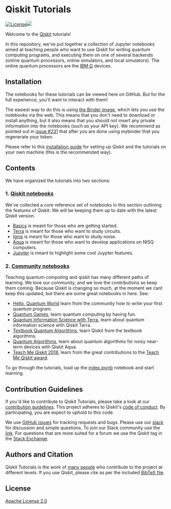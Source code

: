 # Qiskit Tutorials

[![License](https://img.shields.io/github/license/Qiskit/qiskit-tutorials.svg?style=popout-square)](https://opensource.org/licenses/Apache-2.0)[![](https://img.shields.io/github/release/Qiskit/qiskit-tutorials.svg?style=popout-square)](https://github.com/Qiskit/qiskit-tutorials/releases)

Welcome to the [Qiskit](https://www.qiskit.org/) tutorials!

In this repository, we've put together a collection of Jupyter notebooks aimed at teaching people who want to use Qiskit for writing quantum computing programs, and executing them on one of several backends (online quantum processors, online simulators, and local simulators). The online quantum processors are the [IBM Q](https://quantumexperience.ng.bluemix.net/qx/devices) devices.

## Installation

The notebooks for these tutorials can be viewed here on GitHub. But for the full experience, you'll want to interact with them!

The easiest way to do this is using [the Binder image](https://mybinder.org/v2/gh/Qiskit/qiskit-tutorial/master?filepath=index.ipynb), which lets you use the notebooks via the web. This means that you don't need to download or install anything, but it also means that you should not insert any private information into the notebooks (such as your API key). We recommend as pointed out in [issue #231](https://github.com/Qiskit/qiskit-tutorial/issues/231) that after you are done using mybinder that you regenerate your token.

Please refer to this [installation guide](INSTALL.md) for setting up Qiskit and the tutorials on your own machine (this is the recommended way).

## Contents

We have organized the tutorials into two sections:

### 1. [Qiskit notebooks](qiskit/)<a id='qiskit'></a>

We've collected a core reference set of notebooks in this section outlining the features of Qiskit. We will be keeping them up to date with the latest Qiskit version.  
- [Basics](qiskit/basics) is meant for those who are getting started.
- [Terra](qiskit/terra) is meant for those who want to study circuits.
- [Ignis](qiskit/ignis) is meant for those who want to study noise.
- [Aqua](qiskit/aqua) is meant for those who want to develop applications on NISQ computers.
- [Jupyter](qiskit/jupyter) is meant to highlight some cool Juypter features.

### 2. [Community notebooks](community/)<a id='community'></a>

Teaching quantum computing and qiskit has many different paths of learning. We love our community, and we love the contributions so keep them coming. Because Qiskit is changing so much, at the moment we cant keep this updated, but there are some great notebooks in here. See:
- [Hello, Quantum World](community/hello_world/) learn from the community how to write your first quantum program.
- [Quantum Games](community/games/), learn quantum computing by having fun.
- [Quantum Information Science with Terra](community/terra/), learn about quantum information science with Qiskit Terra.
- [Textbook Quantum Algorithms](community/algorithms/), learn Qiskit from the textbook algorithms.
- [Quantum Algorithms](community/aqua/), learn about quantum algorithms for noisy near-term devices with Qiskit Aqua.
- [Teach Me Qiskit 2018](community/awards/teach_me_qiskit_2018/), learn from the great contributions to the [Teach Me Qiskit award](https://www.ibm.com/blogs/research/2018/06/teach-qiskit-winner/).

To go through the tutorials, load up the [index.ipynb](index.ipynb) notebook and start learning.

## Contribution Guidelines

If you'd like to contribute to Qiskit Tutorials, please take a look at our
[contribution guidelines](.github/CONTRIBUTING.md). This project adheres to Qiskit's [code of conduct](.github/CODE_OF_CONDUCT.md). By participating, you are expect to uphold to this code.

We use [GitHub issues](https://github.com/Qiskit/qiskit-tutorials/issues) for tracking requests and bugs. Please use our [slack](https://qiskit.slack.com) for discussion and simple questions. To join our Slack community use the [link](https://join.slack.com/t/qiskit/shared_invite/enQtNDc2NjUzMjE4Mzc0LTMwZmE0YTM4ZThiNGJmODkzN2Y2NTNlMDIwYWNjYzA2ZmM1YTRlZGQ3OGM0NjcwMjZkZGE0MTA4MGQ1ZTVmYzk). For questions that are more suited for a forum we use the Qiskit tag in the [Stack Exchange](https://quantumcomputing.stackexchange.com/questions/tagged/qiskit).

## Authors and Citation

Qiskit Tutorials is the work of [many people](https://github.com/Qiskit/qiskit-tutorials/graphs/contributors) who contribute
to the project at different levels. If you use Qiskit, please cite as per the included [BibTeX file](https://github.com/Qiskit/qiskit/blob/master/Qiskit.bib).

## License

[Apache License 2.0](LICENSE)
